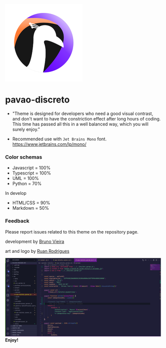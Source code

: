 ![Logo](https://github.com/vieiraes/pavao-discreto-theme/blob/master/storage/logo-pavao-discreto.png)
# pavao-discreto

* "Theme is designed for developers who need a good visual contrast, and don't want to have the constriction effect after long hours of coding. This time has passed all this in a well balanced way, which you will surely enjoy."

* Recommended use with `Jet Brains Mono` font.
https://www.jetbrains.com/lp/mono/

### Color schemas
- Javascript = 100%
- Typescript = 100%
- UML = 100%
- Python = 70%

In develop
- HTML/CSS = 90%
- Markdown = 50%

  

### Feedback
Please report issues related to this theme on the repository page.


development by [Bruno Vieira](mailto:vieira.es@gmail.com)


art and logo by [Ruan Rodrigues](mailto:ru.1170@hotmail.com)


![Example](https://github.com/vieiraes/pavao-discreto-theme/blob/master/storage/example.png)
**Enjoy!**
